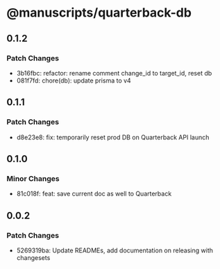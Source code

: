 # @manuscripts/quarterback-db

## 0.1.2

### Patch Changes

- 3b16fbc: refactor: rename comment change_id to target_id, reset db
- 081f7fd: chore(db): update prisma to v4

## 0.1.1

### Patch Changes

- d8e23e8: fix: temporarily reset prod DB on Quarterback API launch

## 0.1.0

### Minor Changes

- 81c018f: feat: save current doc as well to Quarterback

## 0.0.2

### Patch Changes

- 5269319ba: Update READMEs, add documentation on releasing with changesets
